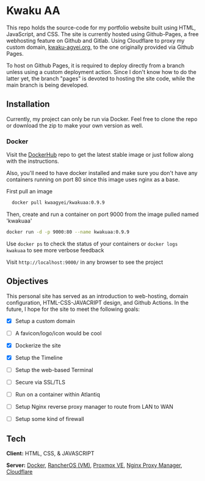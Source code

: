 # Kwaku AA

This repo holds the source-code for my portfolio website built using HTML, JavaScript, and CSS. The site is currently hosted using Github-Pages, a free webhosting feature on Github and Gitlab. Using Cloudflare to proxy my custom domain, [kwaku-agyei.org](kwaku-agyei.org), to the one originally provided via Github Pages. 

To host on Github Pages, it is required to deploy directly from a branch unless using a custom deployment action. Since I don't know how to do the latter yet, the branch "pages" is devoted to hosting the site code, while the main branch is being developed. 


## Installation

Currently, my project can only be run via Docker. Feel free to clone the repo or download the zip to make your own version as well.

### Docker

Visit the [DockerHub](https://hub.docker.com/repository/docker/kwaagyei/kwakuaa/general) repo to get the latest stable image or just follow along with the instructions.

Also, you'll need to have docker installed and make sure you don't have any containers running on port 80 since this image uses nginx as a base.

First pull an image

```bash
  docker pull kwaagyei/kwakuaa:0.9.9
```
Then, create and run a container on port 9000 from the image pulled named 'kwakuaa'
```bash
docker run -d -p 9000:80 --name kwakuaa:0.9.9
```
Use `docker ps` to check the status of your containers or `docker logs kwakuaa` to see more verbose feedback

Visit `http://localhost:9000/` in any browser to see the project
    
## Objectives
This personal site has served as an introduction to web-hosting, domain configuration, HTML-CSS-JAVACRIPT design, and Github Actions. In the future, I hope for the site to meet the following goals:
- [x] Setup a custom domain
- [ ] A favicon/logo/icon would be cool
- [x] Dockerize the site
- [x] Setup the Timeline
- [ ] Setup the web-based Terminal

- [ ] Secure via SSL/TLS
- [ ] Run on a container within Atlantiq
- [ ] Setup Nginx reverse proxy manager to route from LAN to WAN
- [ ] Setup some kind of firewall
## Tech

**Client:** HTML, CSS, & JAVASCRIPT

**Server:** [Docker](https://docs.docker.com/), [RancherOS (VM)](https://rancher.com/docs/os/v1.x/en/), [Proxmox VE](https://pve.proxmox.com/pve-docs/pve-admin-guide.htm), [Nginx Proxy Manager](https://nginxproxymanager.com/), [Cloudflare](https://dash.cloudflare.com)
